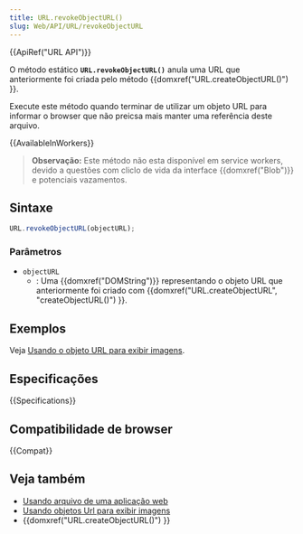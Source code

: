 ```yaml
---
title: URL.revokeObjectURL()
slug: Web/API/URL/revokeObjectURL
---
```


{{ApiRef("URL API")}}

O método estático **`URL.revokeObjectURL()`** anula uma URL que anteriormente foi criada pelo método {{domxref("URL.createObjectURL()") }}.

Execute este método quando terminar de utilizar um objeto URL para informar o browser que não preicsa mais manter uma referência deste arquivo.

{{AvailableInWorkers}}

> **Observação:** Este método não esta disponível em service workers, devido a
> questões com cliclo de vida da interface {{domxref("Blob")}} e potenciais vazamentos.

## Sintaxe

```js
URL.revokeObjectURL(objectURL);
```

### Parâmetros

- `objectURL`
  - : Uma {{domxref("DOMString")}} representando o objeto URL que anteriormente foi criado com {{domxref("URL.createObjectURL", "createObjectURL()") }}.

## Exemplos

Veja [Usando o objeto URL para exibir imagens](/pt-BR/docs/Web/API/File/Using_files_from_web_applications#example_using_object_urls_to_display_images).

## Especificações

{{Specifications}}

## Compatibilidade de browser

{{Compat}}

## Veja também

- [Usando arquivo de uma aplicação web](/pt-BR/docs/Web/API/File/Using_files_from_web_applications)
- [Usando objetos Url para exibir imagens](/pt-BR/docs/Web/API/File/Using_files_from_web_applications#example_using_object_urls_to_display_images)
- {{domxref("URL.createObjectURL()") }}
